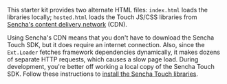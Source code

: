 This starter kit provides two alternate HTML files: `index.html` loads the libraries locally; `hosted.html` loads the Touch JS/CSS libraries from [Sencha's content delivery network][cdn] (CDN).

Using Sencha's CDN means that you don't have to download the Sencha Touch SDK, but it does require an internet connection. Also, since the `Ext.Loader` fetches framework dependencies dynamically, it makes dozens of separate HTTP requests, which causes a slow page load. During development, you're better off working a local copy of the Sencha Touch SDK. Follow these instructions to [install the Sencha Touch libraries][installation].

[cdn]: http://cdn.sencha.io/
[installation]: https://github.com/nelstrom/Sencha-Touch-Boilerplate/tree/master/touch#readme
